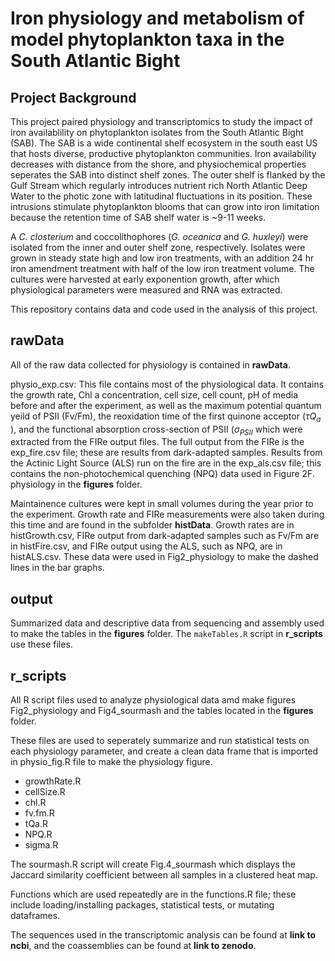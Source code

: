 # Iron physiology and metabolism of model phytoplankton taxa in the South Atlantic Bight

## Project Background

This project paired physiology and transcriptomics to study the impact of iron availablility on phytoplankton isolates from the South Atlantic Bight (SAB). The SAB is a wide continental shelf ecosystem in the south east US that hosts diverse, productive phytoplankton communities. Iron availability decreases with distance from the shore, and physiochemical properties seperates the SAB into distinct shelf zones. The outer shelf is flanked by the Gulf Stream which regularly introduces nutrient rich North Atlantic Deep Water to the photic zone with latitudinal fluctuations in its position. These intrusions stimulate phytoplankton blooms that can grow into iron limitation because the retention time of SAB shelf water is ~9-11 weeks. 

A <i>C. closterium</i> and coccolithophores (<i>G. oceanica</i> and <i>G. huxleyi</i>) were isolated from the inner and outer shelf zone, respectively. Isolates were grown in steady state high and low iron treatments, with an addition 24 hr iron amendment treatment with half of the low iron treatment volume. The cultures were harvested at early exponention growth, after which physiological parameters were measured and RNA was extracted. 

This repository contains data and code used in the analysis of this project. 

## rawData 

All of the raw data collected for physiology is contained in **rawData**. 

physio_exp.csv:   This file contains most of the physiological data. It contains the growth rate, Chl a concentration, cell size, cell count, pH of media before and after the experiment, as well as the maximum potential quantum yeild of PSII (Fv/Fm), the reoxidation time of the first quinone acceptor ($\tau Q_a$ ), and the functional absorption cross-section of PSII ($\sigma_{PSII}$ which were extracted from the FIRe output files. The full output from the FIRe is the exp_fire.csv file; these are results from dark-adapted samples. Results from the Actinic Light Source (ALS) run on the fire are in the exp_als.csv file; this contains the non-photochemical quenching (NPQ) data used in Figure 2F. physiology in the **figures** folder. 

Maintainence cultures were kept in small volumes during the year prior to the experiment. Growth rate and FIRe measurements were also taken during this time and are found in the subfolder **histData**. Growth rates are in histGrowth.csv, FIRe output from dark-adapted samples such as Fv/Fm are in histFire.csv, and FIRe output using the ALS, such as NPQ, are in histALS.csv. These data were used in Fig2_physiology to make the dashed lines in the bar graphs.

## output

Summarized data and descriptive data from sequencing and assembly used to make the tables in the **figures** folder. The `makeTables.R` script in **r_scripts** use these files. 

## r_scripts

All R script files used to analyze physiological data amd make figures Fig2_physiology and Fig4_sourmash and the tables located in the **figures** folder. 

These files are used to seperately summarize and run statistical tests on each physiology parameter, and create a clean data frame that is imported in physio_fig.R file to make the physiology figure. 
- growthRate.R
- cellSize.R
- chl.R
- fv.fm.R
- tQa.R
- NPQ.R
- sigma.R

The sourmash.R script will create Fig.4_sourmash which displays the Jaccard similarity coefficient between all samples in a clustered heat map. 

Functions which are used repeatedly are in the functions.R file; these include loading/installing packages, statistical tests, or mutating dataframes. 











The sequences used in the transcriptomic analysis can be found at **link to ncbi**, and the coassemblies can be found at **link to zenodo**. 

